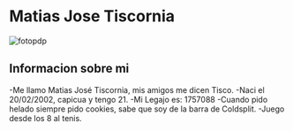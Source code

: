 # Matias Jose Tiscornia 

![fotopdp](https://user-images.githubusercontent.com/82007207/231621829-fbe9f001-7c37-46c2-93ec-6ff361e522fc.jpeg)


<h2> Informacion sobre mi </h2>
-Me llamo Matias José Tiscornia, mis amigos me dicen Tisco.
-Naci el 20/02/2002, capicua y tengo 21.
-Mi Legajo es: 1757088
-Cuando pido helado siempre pido cookies, sabe que soy de la barra de Coldsplit.
-Juego desde los 8 al tenis.




